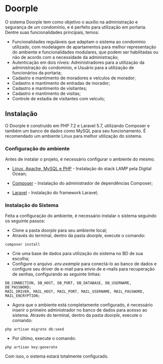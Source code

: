 # Doorple

O sistema Doorple tem como objetivo o auxílio na administração e segurança de um condomínio, e é perfeito para utilização em portaria. Dentre suas funcionalidades principais, temos:

* Funcionalidades reguláveis que adaptam o sistema ao condomínio utilizado, com modelagem de apartamentos para melhor representação do ambiente e funcionalidades modulares, que podem ser habilitadas ou não de acordo com a necessidade da administração;
* Autenticação em dois níveis: Administradores para a utilização da administração do condomínio, e Usuário para a utilização de funcionários da portaria;
* Cadastro e mantimento de moradores e veículos de morador;
* Cadastro e mantimento de entradas de morador;
* Cadastro e mantimento de visitantes;
* Cadastro e mantimento de visitas;
* Controle de estadia de visitantes com veículo;

## Instalação

O Doorple é construído em PHP 7.2 e Laravel 5.7, utilizando Composer e também um banco de dados como MySQL para seu funcionamento. É recomendado um ambiente Linux para melhor utilização do sistema.

### Configuração do ambiente

Antes de instalar o projeto, é necessário configurar o ambiente do mesmo.

* [Linux, Apache, MySQL e PHP](https://www.digitalocean.com/community/tutorials/how-to-install-linux-apache-mysql-php-lamp-stack-ubuntu-18-04) - Instalação do stack LAMP pela Digital Ocean;

* [Composer](https://getcomposer.org/) - Instalação do administrador de dependências Composer;

* [Laravel](https://laravel.com/docs/5.7/installation) - Instalação do framework Laravel;

### Instalação do Sistema

Feita a configuração do ambiente, é necessário instalar o sistema seguindo os seguinte passos:

* Clone a pasta *doorple* para seu ambiente local;
* Através do terminal, dentro da pasta *doorple*, execute o comando:
```
composer install
```
* Crie uma base de dados para utilização do sistema no BD de sua escolha;
* Configure o arquivo *.env.example* para conectá-lo ao banco de dados e configure seu driver de e-mail para envio de e-mails para recuperação de senhas, configurando as seguinte linhas:
```
DB_CONNECTION, DB_HOST, DB_PORT, DB_DATABASE, DB_USERNAME, DB_PASSWORD;
MAIL_DRIVER, MAIL_HOST, MAIL_PORT, MAIL_USERNAME, MAIL_PASSWORD, MAIL_ENCRYPTION;
```
* Agora que o ambiente está completamente configurado, é necessário inserir o primeiro administrador no banco de dados para acesso ao sistema. Através do terminal, dentro da pasta *doorple*, execute o comando:
```
php artisan migrate db:seed
```
* Por último, execute o comando:
```
php artisan key:generate
```

Com isso, o sistema estará totalmente configurado.
